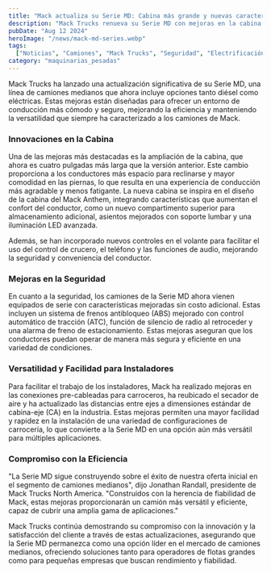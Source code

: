 ```yaml
---
title: "Mack actualiza su Serie MD: Cabina más grande y nuevas características de seguridad"
description: "Mack Trucks renueva su Serie MD con mejoras en la cabina y nuevas características de seguridad, manteniendo su compromiso con la comodidad del conductor y la eficiencia operativa."
pubDate: "Aug 12 2024"
heroImage: "/news/mack-md-series.webp"
tags:
  ["Noticias", "Camiones", "Mack Trucks", "Seguridad", "Electrificación"]
category: "maquinarias_pesadas"
---
```


Mack Trucks ha lanzado una actualización significativa de su Serie MD, una línea de camiones medianos que ahora incluye opciones tanto diésel como eléctricas. Estas mejoras están diseñadas para ofrecer un entorno de conducción más cómodo y seguro, mejorando la eficiencia y manteniendo la versatilidad que siempre ha caracterizado a los camiones de Mack.

### Innovaciones en la Cabina

Una de las mejoras más destacadas es la ampliación de la cabina, que ahora es cuatro pulgadas más larga que la versión anterior. Este cambio proporciona a los conductores más espacio para reclinarse y mayor comodidad en las piernas, lo que resulta en una experiencia de conducción más agradable y menos fatigante. La nueva cabina se inspira en el diseño de la cabina del Mack Anthem, integrando características que aumentan el confort del conductor, como un nuevo compartimento superior para almacenamiento adicional, asientos mejorados con soporte lumbar y una iluminación LED avanzada.

Además, se han incorporado nuevos controles en el volante para facilitar el uso del control de crucero, el teléfono y las funciones de audio, mejorando la seguridad y conveniencia del conductor.

### Mejoras en la Seguridad

En cuanto a la seguridad, los camiones de la Serie MD ahora vienen equipados de serie con características mejoradas sin costo adicional. Estas incluyen un sistema de frenos antibloqueo (ABS) mejorado con control automático de tracción (ATC), función de silencio de radio al retroceder y una alarma de freno de estacionamiento. Estas mejoras aseguran que los conductores puedan operar de manera más segura y eficiente en una variedad de condiciones.

### Versatilidad y Facilidad para Instaladores

Para facilitar el trabajo de los instaladores, Mack ha realizado mejoras en las conexiones pre-cableadas para carroceros, ha reubicado el secador de aire y ha actualizado las distancias entre ejes a dimensiones estándar de cabina-eje (CA) en la industria. Estas mejoras permiten una mayor facilidad y rapidez en la instalación de una variedad de configuraciones de carrocería, lo que convierte a la Serie MD en una opción aún más versátil para múltiples aplicaciones.

### Compromiso con la Eficiencia

"La Serie MD sigue construyendo sobre el éxito de nuestra oferta inicial en el segmento de camiones medianos", dijo Jonathan Randall, presidente de Mack Trucks North America. "Construidos con la herencia de fiabilidad de Mack, estas mejoras proporcionarán un camión más versátil y eficiente, capaz de cubrir una amplia gama de aplicaciones."

Mack Trucks continúa demostrando su compromiso con la innovación y la satisfacción del cliente a través de estas actualizaciones, asegurando que la Serie MD permanezca como una opción líder en el mercado de camiones medianos, ofreciendo soluciones tanto para operadores de flotas grandes como para pequeñas empresas que buscan rendimiento y fiabilidad.